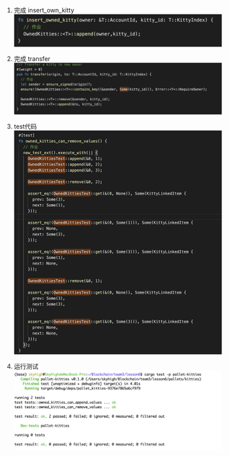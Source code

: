 1. 完成 insert_own_kitty
![](./lsn6_1insert_own_kitty.png)

2. 完成 transfer
![](./lsn6_2transfer.png)

3. test代码
![](./lsn6_3test_remove.png)

3. 运行测试
![](./lsn6_0result.png)




